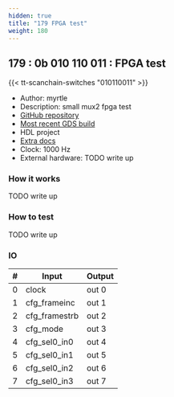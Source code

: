 ```yaml
---
hidden: true
title: "179 FPGA test"
weight: 180
---
```


## 179 : 0b 010 110 011 : FPGA test

{{< tt-scanchain-switches "010110011" >}}

* Author: myrtle
* Description: small mux2 fpga test
* [GitHub repository](https://github.com/gatecat/tt02-fpga-respin)
* [Most recent GDS build](https://github.com/gatecat/tt02-fpga-respin/actions/runs/3563216549)
* HDL project
* [Extra docs]()
* Clock: 1000 Hz
* External hardware: TODO write up



### How it works

TODO write up

### How to test

TODO write up

### IO

| # | Input        | Output       |
|---|--------------|--------------|
| 0 | clock  | out 0 |
| 1 | cfg_frameinc  | out 1 |
| 2 | cfg_framestrb  | out 2 |
| 3 | cfg_mode  | out 3 |
| 4 | cfg_sel0_in0  | out 4 |
| 5 | cfg_sel0_in1  | out 5 |
| 6 | cfg_sel0_in2  | out 6 |
| 7 | cfg_sel0_in3  | out 7 |
